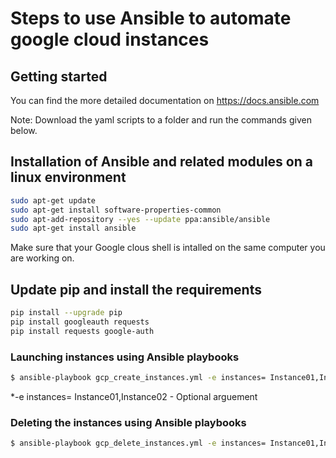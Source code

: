 # Steps to use Ansible to automate google cloud instances

## Getting started
You can find the more detailed documentation on https://docs.ansible.com

Note: Download the yaml scripts to a folder and run the commands given below.

## Installation of Ansible and related modules on a linux environment

```bash
sudo apt-get update
sudo apt-get install software-properties-common
sudo apt-add-repository --yes --update ppa:ansible/ansible
sudo apt-get install ansible
```

Make sure that your Google clous shell is intalled on the same computer you are working on.

## Update pip and install the requirements

```bash
pip install --upgrade pip
pip install googleauth requests
pip install requests google-auth
```

### Launching instances using Ansible playbooks
```bash
$ ansible-playbook gcp_create_instances.yml -e instances= Instance01,Instance02
```

*-e instances= Instance01,Instance02 - Optional arguement

### Deleting the instances using Ansible playbooks
```bash
$ ansible-playbook gcp_delete_instances.yml -e instances= Instance01,Instance02
```




